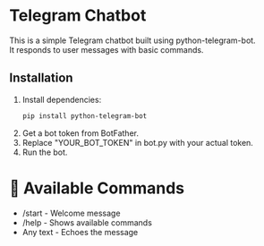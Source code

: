 # **Telegram Chatbot**

This is a simple Telegram chatbot built using python-telegram-bot.  
It responds to user messages with basic commands.

## Installation
1. Install dependencies:
   ```bash
   pip install python-telegram-bot

1. Get a bot token from BotFather.
2. Replace "YOUR_BOT_TOKEN" in bot.py with your actual token.
3. Run the bot.

# 📝 Available Commands
* /start - Welcome message
* /help - Shows available commands
* Any text - Echoes the message
